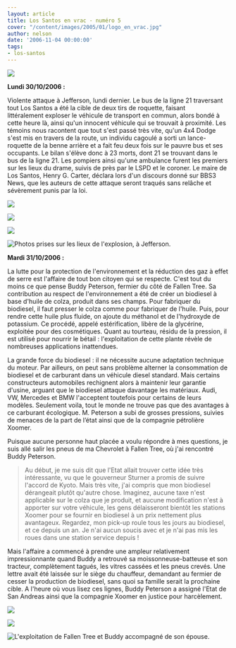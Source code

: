 ```yaml
---
layout: article
title: Los Santos en vrac - numéro 5
cover: "/content/images/2005/01/logo_en_vrac.jpg"
author: nelson
date: '2006-11-04 00:00:00'
tags:
- los-santos
---
```


![](  /content/images/2005/01/envracnewtitle.jpg)

**Lundi 30/10/2006 :**

Violente attaque à Jefferson, lundi dernier. Le bus de la ligne 21 traversant tout Los Santos a été la cible de deux&nbsp;tirs de roquette, faisant littéralement&nbsp;exploser le véhicule de transport en commun, alors bondé à cette heure là, ainsi qu'un innocent véhicule qui se trouvait à proximité. Les témoins nous racontent que tout s'est passé très vite, qu'un 4x4 Dodge s'est mis en travers de la route, un individu cagoulé a sorti un lance-roquette de la benne arrière et a fait feu deux fois sur le pauvre bus et ses occupants. Le bilan s'élève donc à 23 morts, dont 21 se trouvant dans le bus de la ligne 21. Les pompiers ainsi qu'une ambulance furent les premiers sur les lieux du drame, suivis de près par le LSPD et le coroner. Le maire de Los Santos, Henry G. Carter, déclara lors d'un discours donné sur BBS3 News, que les auteurs de cette attaque seront traqués sans relâche et sévèrement punis par la loi.

![](  /content/images/2005/01/bangbus1.jpg)

![](  /content/images/2005/01/bangbus3.jpg)

![](  /content/images/2005/01/bangbus4.jpg)

![Photos prises sur les lieux de l'explosion, à Jefferson.](  /content/images/2005/01/bangbus5.jpg)

**Mardi 31/10/2006 :**

La lutte pour la protection de l'environnement et la réduction des gaz à effet de serre est l'affaire de tout bon citoyen qui se respecte. C'est tout du moins ce que pense Buddy Peterson, fermier du côté de Fallen Tree. Sa contribution au respect de l'environnement&nbsp;a été de créer un biodiesel à base d'huile de colza, produit dans ses champs. Pour fabriquer du biodiesel, il faut presser le colza comme pour fabriquer de l'huile. Puis, pour rendre cette huile plus fluide, on ajoute du méthanol et de l'hydroxyde de potassium. Ce procédé, appelé estérification, libère de la glycérine, exploitée pour des cosmétiques. Quant au tourteau, résidu de la pression, il est utilisé pour nourrir le bétail : l'exploitation de cette plante révèle de nombreuses applications inattendues.

La grande force du biodiesel : il ne nécessite aucune adaptation technique du moteur. Par ailleurs, on peut sans problème alterner la consommation de biodiesel et de carburant dans un véhicule diesel standard. Mais certains constructeurs automobiles rechignent alors à maintenir leur garantie d'usine, arguant que le biodiesel attaque davantage les matériaux. Audi, VW, Mercedes et BMW l'acceptent toutefois pour certains de leurs modèles. Seulement voila, tout le monde ne trouve pas que des avantages à ce carburant écologique. M. Peterson a subi de grosses pressions, suivies de menaces de la part de l’état ainsi que de la compagnie pétrolière Xoomer.

Puisque aucune personne haut placée a voulu répondre à mes questions, je suis allé salir les pneus de ma Chevrolet à Fallen Tree, où j'ai rencontré Buddy Peterson.

> Au début, je me suis dit que l'Etat allait trouver cette idée très intéressante, vu que le gouverneur Sturner a promis de suivre l'accord de Kyoto. Mais très vite, j'ai compris que mon biodiesel dérangeait plutôt qu'autre chose. Imaginez, aucune taxe n'est applicable sur le colza que je produit, et aucune modification n'est à apporter sur votre véhicule, les gens délaisseront bientôt les stations Xoomer pour se fournir en biodiesel à un prix nettement plus avantageux. Regardez, mon pick-up roule tous les jours au biodiesel, et ce depuis un an. Je n'ai aucun soucis avec et je n'ai pas mis les roues dans une station service depuis !

Mais l'affaire a commencé à prendre une ampleur relativement impressionnante quand Buddy a retrouvé sa moissonneuse-batteuse et son tracteur, complètement tagués, les vitres cassées et les pneus crevés. Une lettre avait été laissée sur le siège du chauffeur, demandant au fermier de cesser la production de biodiesel, sans quoi sa famille serait la prochaine cible. A l'heure où vous lisez ces lignes, Buddy Peterson a assigné l'Etat de San Andreas ainsi que la compagnie Xoomer en justice pour harcèlement.

![](  /content/images/2005/01/colza2.jpg)

![](  /content/images/2005/01/colza1.jpg)

![L'exploitation de Fallen Tree et Buddy accompagné de son épouse.](  /content/images/2005/01/colza4.jpg)

<!--kg-card-end: markdown-->
